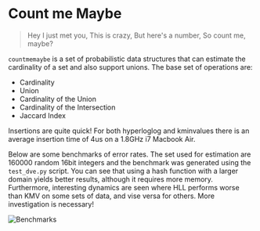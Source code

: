 # Count me Maybe

> Hey I just met you,
> This is crazy,
> But here's a number,
> So count me, maybe?

`countmemaybe` is a set of probabilistic data structures that can estimate the
cardinality of a set and also support unions.  The base set of operations are:

* Cardinality
* Union
* Cardinality of the Union
* Cardinality of the Intersection
* Jaccard Index

Insertions are quite quick!  For both hyperloglog and kminvalues there is an
average insertion time of 4us on a 1.8GHz i7 Macbook Air.

Below are some benchmarks of error rates.  The set used for estimation are
160000 random 16bit integers and the benchmark was generated using the
`test_dve.py` script.  You can see that using a hash function with a larger
domain yields better results, although it requires more memory.  Furthermore,
interesting dynamics are seen where HLL performs worse than KMV on some sets of
data, and vise versa for others.  More investigation is necessary!

![Benchmarks](https://raw.github.com/mynameisfiber/countmemaybe/master/countmemaybe/test_dve.png "Benchmarks of hyper loglog vs kmin values")
